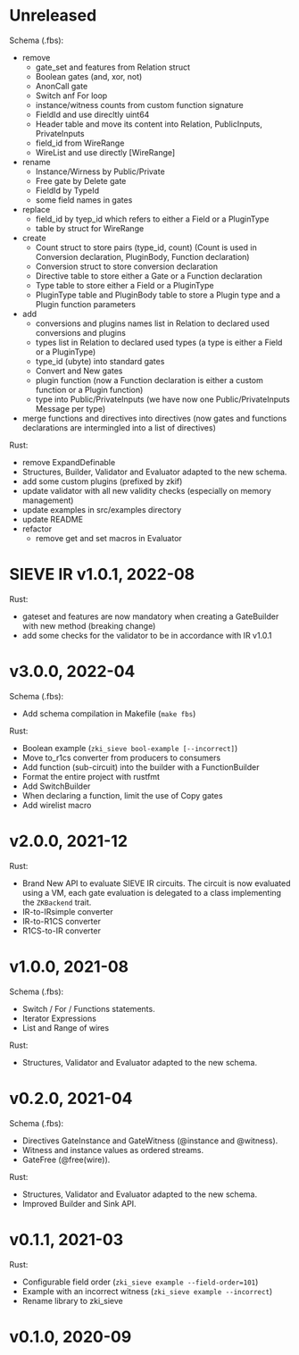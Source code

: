 # Unreleased

Schema (.fbs):
- remove
  - gate_set and features from Relation struct
  - Boolean gates (and, xor, not)
  - AnonCall gate
  - Switch anf For loop
  - instance/witness counts from custom function signature
  - FieldId and use direcltly uint64
  - Header table and move its content into Relation, PublicInputs, PrivateInputs
  - field_id from WireRange
  - WireList and use directly [WireRange]
- rename
  - Instance/Wirness by Public/Private
  - Free gate by Delete gate
  - FieldId by TypeId
  - some field names in gates
- replace
  - field_id by tyep_id which refers to either a Field or a PluginType
  - table by struct for WireRange
- create
  - Count struct to store pairs (type_id, count)
    (Count is used in Conversion declaration, PluginBody, Function declaration)
  - Conversion struct to store conversion declaration
  - Directive table to store either a Gate or a Function declaration
  - Type table to store either a Field or a PluginType
  - PluginType table and PluginBody table to store a Plugin type and a Plugin function parameters
- add
  - conversions and plugins names list in Relation to declared used conversions and plugins
  - types list in Relation to declared used types (a type is either a Field or a PluginType)
  - type_id (ubyte) into standard gates
  - Convert and New gates
  - plugin function (now a Function declaration is either a custom function or a Plugin function)
  - type into Public/PrivateInputs (we have now one Public/PrivateInputs Message per type)
- merge functions and directives into directives
  (now gates and functions declarations are intermingled into a list of directives)

Rust:
- remove ExpandDefinable
- Structures, Builder, Validator and Evaluator adapted to the new schema.
- add some custom plugins (prefixed by zkif)
- update validator with all new validity checks (especially on memory management)
- update examples in src/examples directory
- update README
- refactor
  - remove get and set macros in Evaluator

# SIEVE IR v1.0.1, 2022-08

Rust:
- gateset and features are now mandatory when creating a GateBuilder with new method (breaking change)
- add some checks for the validator to be in accordance with IR v1.0.1

# v3.0.0, 2022-04

Schema (.fbs):
- Add schema compilation in Makefile (`make fbs`)

Rust:
- Boolean example (`zki_sieve bool-example [--incorrect]`)
- Move to_r1cs converter from producers to consumers
- Add function (sub-circuit) into the builder with a FunctionBuilder
- Format the entire project with rustfmt
- Add SwitchBuilder
- When declaring a function, limit the use of Copy gates
- Add wirelist macro

# v2.0.0, 2021-12

Rust:
- Brand New API to evaluate SIEVE IR circuits. The circuit is now evaluated using a VM, each gate evaluation is 
delegated to a class implementing the `ZKBackend` trait.
- IR-to-IRsimple converter
- IR-to-R1CS converter
- R1CS-to-IR converter


# v1.0.0, 2021-08

Schema (.fbs):
- Switch / For / Functions statements.
- Iterator Expressions
- List and Range of wires

Rust:
- Structures, Validator and Evaluator adapted to the new schema.


# v0.2.0, 2021-04

Schema (.fbs):
- Directives GateInstance and GateWitness (@instance and @witness).
- Witness and instance values as ordered streams.
- GateFree (@free(wire)).

Rust:
- Structures, Validator and Evaluator adapted to the new schema.
- Improved Builder and Sink API.

# v0.1.1, 2021-03

Rust:
- Configurable field order (`zki_sieve example --field-order=101`)
- Example with an incorrect witness (`zki_sieve example --incorrect`)
- Rename library to zki_sieve

# v0.1.0, 2020-09
